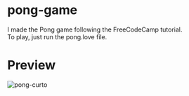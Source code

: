 # pong-game

I made the Pong game following the FreeCodeCamp tutorial. <br>
To play, just run the pong.love file.
# Preview
![pong-curto](https://user-images.githubusercontent.com/68512242/128591432-f2f8f548-f84c-4320-8748-378d87da145a.gif)
